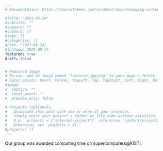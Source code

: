 ```yaml
---
# Documentation: https://sourcethemes.com/academic/docs/managing-content/

#title: "2021-08-24"
#subtitle: ""
#summary: ""
#authors: []
#tags: []
#categories: []
#date: "2021-08-24"
#lastmod: 2021-08-24
featured: true
draft: false


# Featured image
# To use, add an image named `featured.jpg/png` to your page's folder.
# Focal points: Smart, Center, TopLeft, Top, TopRight, Left, Right, BottomLeft, Bottom, BottomRight.
#image:
#  caption: ""
#  focal_point: ""
#  preview_only: false

# Projects (optional).
#   Associate this post with one or more of your projects.
#   Simply enter your project's folder or file name without extension.
#   E.g. `projects = ["internal-project"]` references `content/project/deep-learning/index.md`.
#   Otherwise, set `projects = []`.
#projects: []
---
```


Our group was awarded computing time on supercomputers@KISTI. 

